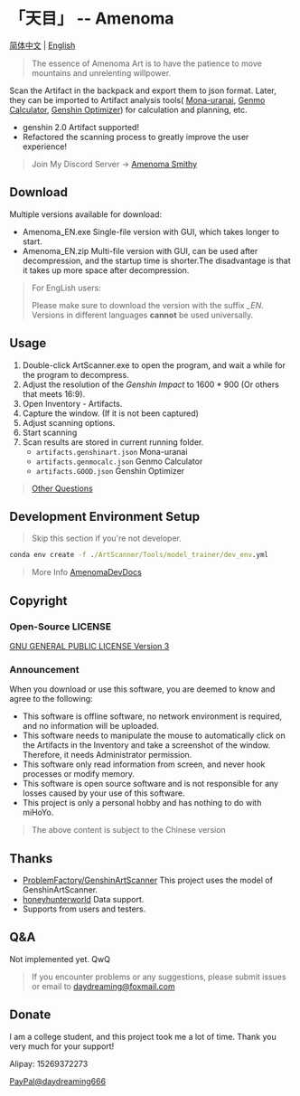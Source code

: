 # 「天目」 -- Amenoma

[简体中文](README.md) | [English](README_en.md)

> The essence of Amenoma Art is to have the patience to move mountains and unrelenting willpower.

Scan the Artifact in the backpack and export them to json format. Later, they can be imported to Artifact analysis tools( [Mona-uranai](https://www.mona-uranai.com), [Genmo Calculator](https://genshin.mingyulab.com), [Genshin Optimizer](https://frzyc.github.io/genshin-optimizer )) for calculation and planning, etc. 

- genshin 2.0 Artifact supported!
- Refactored the scanning process to greatly improve the user experience!

> Join My Discord Server -> [Amenoma Smithy](https://discord.gg/S3B9NB7Bk2)

## Download

Multiple versions available for download: 

- Amenoma_EN.exe
  Single-file version with GUI, which takes longer to start.
- Amenoma_EN.zip 
  Multi-file version with GUI, can be used after decompression, and the startup time is shorter.The disadvantage is that it takes up more space after decompression.

> For EngLish users:
> 
> Please make sure to download the version with the suffix *_EN*. Versions in different languages **cannot** be used universally. 


## Usage

1. Double-click ArtScanner.exe to open the program, and wait a while for the program to decompress. 
2. Adjust the resolution of the *Genshin Impact* to 1600 * 900 (Or others that meets 16:9).
3. Open Inventory - Artifacts.
4. Capture the window. (If it is not been captured)
5. Adjust scanning options.
6. Start scanning 
7. Scan results are stored in current running folder.
   - `artifacts.genshinart.json`  Mona-uranai 
   - `artifacts.genmocalc.json`   Genmo Calculator
   - `artifacts.GOOD.json`        Genshin Optimizer

> [Other Questions](#qa)


## Development Environment Setup 

> Skip this section if you're not developer.

```cmd
conda env create -f ./ArtScanner/Tools/model_trainer/dev_env.yml
```
> More Info [AmenomaDevDocs](AmenomaDevDocs/)

## Copyright

### Open-Source LICENSE

[GNU GENERAL PUBLIC LICENSE Version 3](https://www.gnu.org/licenses/gpl-3.0.html)

### Announcement

When you download or use this software, you are deemed to know and agree to the following: 

- This software is offline software, no network environment is required, and no information will be uploaded. 
- This software needs to manipulate the mouse to automatically click on the Artifacts in the Inventory and take a screenshot of the window. Therefore, it needs Administrator permission.
- This software only read information from screen, and never hook processes or modify memory.
- This software is open source software and is not responsible for any losses caused by your use of this software. 
- This project is only a personal hobby and has nothing to do with miHoYo.

> The above content is subject to the Chinese version 

## Thanks

- [ProblemFactory/GenshinArtScanner](https://github.com/ProblemFactory/GenshinArtScanner) This project uses the model of GenshinArtScanner.
- [honeyhunterworld](https://genshin.honeyhunterworld.com/) Data support.
- Supports from users and testers.

## Q&A

Not implemented yet. QwQ

> If you encounter problems or any suggestions, please submit issues or email to [daydreaming@foxmail.com](mailto://daydreaming@foxmail.com)


## Donate

I am a college student, and this project took me a lot of time.
Thank you very much for your support! 

Alipay: 15269372273

[PayPal@daydreaming666](https://www.paypal.me/daydreaming666)
